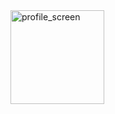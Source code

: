 <img src="https://github.com/MaiElkhodery/ProfileScreenWithCompose/assets/105084125/6daedfbc-a7f7-4129-ad10-2ae041e439c5" alt="profile_screen" width="150" height="auto">
